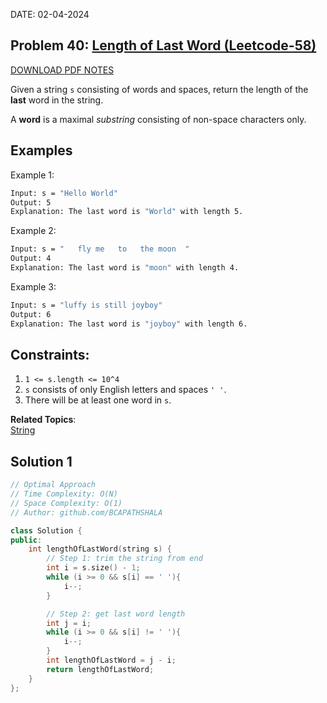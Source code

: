 DATE: 02-04-2024

## Problem 40: [ Length of Last Word (Leetcode-58) ](https://leetcode.com/problems/length-of-last-word)

[DOWNLOAD PDF NOTES](https://drive.google.com/drive/u/1/folders/1V1lszXbUO97guTtDgW8AWcIkryRB2uW9)

Given a string `s` consisting of words and spaces, return the length of the **last** word in the string.

A **word** is a maximal _substring_ consisting of non-space characters only.

## Examples

Example 1:

```bash
Input: s = "Hello World"
Output: 5
Explanation: The last word is "World" with length 5.
```

Example 2:

```bash
Input: s = "   fly me   to   the moon  "
Output: 4
Explanation: The last word is "moon" with length 4.
```

Example 3:

```bash
Input: s = "luffy is still joyboy"
Output: 6
Explanation: The last word is "joyboy" with length 6.
```

## Constraints:

1. `1 <= s.length <= 10^4`
2. `s` consists of only English letters and spaces `' '`.
3. There will be at least one word in `s`.

**Related Topics**:  
[String](https://leetcode.com/tag/string/)

## Solution 1

```cpp
// Optimal Approach
// Time Complexity: O(N)
// Space Complexity: O(1)
// Author: github.com/BCAPATHSHALA

class Solution {
public:
    int lengthOfLastWord(string s) {
        // Step 1: trim the string from end
        int i = s.size() - 1;
        while (i >= 0 && s[i] == ' '){
            i--;
        }

        // Step 2: get last word length
        int j = i;
        while (i >= 0 && s[i] != ' '){
            i--;
        }
        int lengthOfLastWord = j - i;
        return lengthOfLastWord;
    }
};
```
